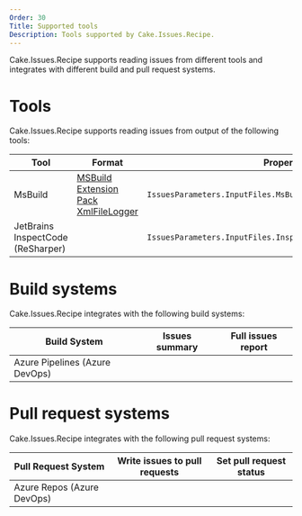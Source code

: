 ```yaml
---
Order: 30
Title: Supported tools
Description: Tools supported by Cake.Issues.Recipe.
---
```


Cake.Issues.Recipe supports reading issues from different tools and integrates with different build and pull request systems.

# Tools

Cake.Issues.Recipe supports reading issues from output of the following tools:

| Tool                              | Format                                 | Property                                                      |
|-----------------------------------|----------------------------------------|---------------------------------------------------------------|
| MsBuild                           | [MSBuild Extension Pack XmlFileLogger] | `IssuesParameters.InputFiles.MsBuildXmlFileLoggerLogFilePath` |
| JetBrains InspectCode (ReSharper) |                                        | `IssuesParameters.InputFiles.InspectCodeLogFilePath` |

[MSBuild Extension Pack XmlFileLogger]: http://www.msbuildextensionpack.com/help/4.0.5.0/html/242ab4fd-c2e2-f6aa-325b-7588725aed24.htm

# Build systems

Cake.Issues.Recipe integrates with the following build systems:

| Build System                   | Issues summary                                                   | Full issues report                                               |
|--------------------------------|------------------------------------------------------------------|------------------------------------------------------------------|
| Azure Pipelines (Azure DevOps) | <span class="glyphicon glyphicon-ok" style="color:green"></span> | <span class="glyphicon glyphicon-ok" style="color:green"></span> |

# Pull request systems

Cake.Issues.Recipe integrates with the following pull request systems:

| Pull Request System        | Write issues to pull requests                                    | Set pull request status                                          |
|----------------------------|------------------------------------------------------------------|------------------------------------------------------------------|
| Azure Repos (Azure DevOps) | <span class="glyphicon glyphicon-ok" style="color:green"></span> | <span class="glyphicon glyphicon-ok" style="color:green"></span> |
